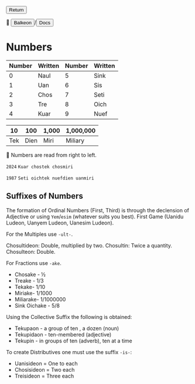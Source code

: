 <button class="button-82-pushable" role="button" onclick="history.back()">
 <span class="button-82-shadow"></span>
 <span class="button-82-edge"></span>
 <span class="button-82-front text">
 Return
 </span> </button>

📂 <button class="button-16" role="button" onclick="location.href='../../index'">Balkeon</button>/<button class="button-16" role= "button" onclick="location.href='../index'">Docs</button>

# Numbers

<table style="width:100%">

 <theader>

 <tr>

 <th>Number</th>

 <th>Written</th>

 <th>Number</th>

 <th>Written</th>

 </tr>

 </theader>

 <tbody>

 <tr>

 <td>0</td>

 <td>Naul</td>

 <td>5</td>

 <td>Sink</td>

 </tr>

 <tr>

 <td>1</td>

 <td>Uan</td>

 <td>6</td>

 <td>Sis</td>

 </tr>

 <tr>

 <td>2</td>

 <td>Chos</td>

 <td>7</td>

 <td>Seti</td>

 </tr>

 <tr>

 <td>3</td>

 <td>Tre</td>

 <td>8</td>

 <td>Oich</td>

 </tr>
 <tr>

 <td>4</td>

 <td>Kuar</td>

 <td>9</td>

 <td>Nuef</td>

 </tr>
 </tbody>
 </table>

<table style="width:100%">

 <theader>

 <tr>

 <th>10</th>

 <th>100</th>

 <th>1,000</th>

 <th>1,000,000</th>

 </tr>

 </theader>

 <tbody>

 <tr>

 <td>Tek</td>

 <td>Dien</td>

 <td>Miri</td>

<td>Miliary</td>

</tr>
</tbody>
</table>

👀 Numbers are read from right to left.

`2024` `Kuar chostek chosmiri`

`1987` `Seti oichtek nuefdien uanmiri`

## Suffixes of Numbers

The formation of Ordinal Numbers (First, Third) is through the declension of Adjective or using `Yem`/`esim` (whatever suits you best). First Game (Uanidu Ludeon, Uanyem Ludeon, Uanesim Ludeon).

For the Multiples use `-ult-`.

Chosultideon: Double, multiplied by two.
Chosultin: Twice a quantity.
Chosulteon: Double.

For Fractions use `-ake`.

- Chosake - ½
- Treake - 1/3
- Tekake- 1/10
- Miriake- 1/1000
- Miliarake- 1/1000000
- Sink Oichake - 5/8

Using the Collective Suffix the following is obtained:

- Tekupaon - a group of ten , a dozen
(noun)
- Tekupidaon - ten-membered (adjective)
- Tekupin - in groups of ten (adverb), ten at a time

To create Distributives one must use the suffix `-is-`:

- Uanisideon = One to each
- Chosisideon = Two each
- Treisideon = Three each
